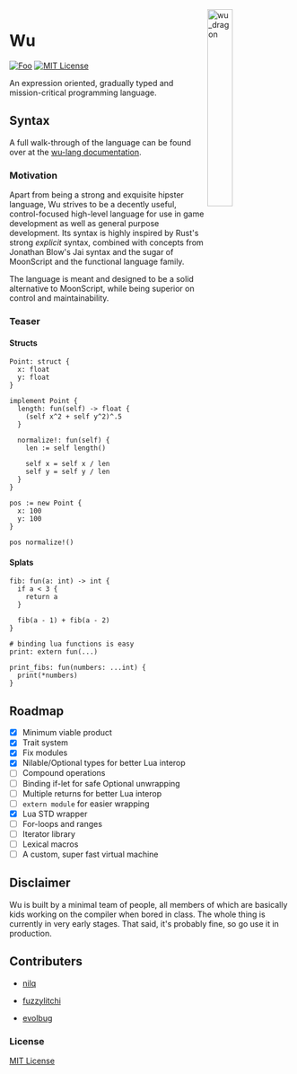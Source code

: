<img align="right" width="30%" height="30%" src="https://preview.ibb.co/ePa1eH/wu_dragon.png" alt="wu_dragon">

# Wu

[![Foo](https://user-images.githubusercontent.com/7288322/34429152-141689f8-ecb9-11e7-8003-b5a10a5fcb29.png)](https://discord.gg/qm92sPP)
[![MIT License](https://img.shields.io/badge/license-MIT-blue.svg)](https://github.com/wu-lang/wu/blob/master/LICENSE)

An expression oriented, gradually typed and mission-critical programming language.

## Syntax

A full walk-through of the language can be found over at the [wu-lang documentation](https://wu-lang.gitbook.io/guide/).

### Motivation

Apart from being a strong and exquisite hipster language, Wu strives to be a decently useful, control-focused high-level language for use in game development as well as general purpose development. Its syntax is highly inspired by Rust's strong *explicit* syntax, combined with concepts from Jonathan Blow's Jai syntax and the sugar of MoonScript and the functional language family.

The language is meant and designed to be a solid alternative to MoonScript, while being superior on control and maintainability.

### Teaser

#### Structs

```
Point: struct {
  x: float
  y: float
}

implement Point {
  length: fun(self) -> float {
    (self x^2 + self y^2)^.5
  }

  normalize!: fun(self) {
    len := self length()

    self x = self x / len
    self y = self y / len
  }
}

pos := new Point {
  x: 100
  y: 100
}

pos normalize!()
```

#### Splats

```
fib: fun(a: int) -> int {
  if a < 3 {
    return a
  }
  
  fib(a - 1) + fib(a - 2)
}

# binding lua functions is easy
print: extern fun(...)

print_fibs: fun(numbers: ...int) {
  print(*numbers)
}
```

## Roadmap

- [x] Minimum viable product
- [x] Trait system
- [x] Fix modules
- [x] Nilable/Optional types for better Lua interop
- [ ] Compound operations
- [ ] Binding if-let for safe Optional unwrapping
- [ ] Multiple returns for better Lua interop
- [ ] `extern module` for easier wrapping
- [x] Lua STD wrapper
- [ ] For-loops and ranges
- [ ] Iterator library
- [ ] Lexical macros
- [ ] A custom, super fast virtual machine

## Disclaimer

Wu is built by a minimal team of people, all members of which are basically kids working on the compiler when bored in class. The whole thing is currently in very early stages. That said, it's probably fine, so go use it in production.

## Contributers

- [nilq](https://github.com/nilq)

- [fuzzylitchi](https://github.com/fuzzylitchi)

- [evolbug](https://github.com/evolbug)

### License

[MIT License](https://github.com/wu-lang/wu/blob/master/LICENSE)
